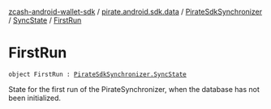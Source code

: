 [zcash-android-wallet-sdk](../../../index.md) / [pirate.android.sdk.data](../../index.md) / [PirateSdkSynchronizer](../index.md) / [SyncState](index.md) / [FirstRun](./-first-run.md)

# FirstRun

`object FirstRun : `[`PirateSdkSynchronizer.SyncState`](index.md)

State for the first run of the PirateSynchronizer, when the database has not been initialized.

